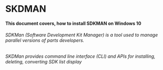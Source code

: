 # SKDMAN

#### This document covers, how to install SDKMAN on Windows 10



###### SDKMan (Software Development Kit Manager) is a tool used to manage parallel versions of parts developers. 
###### SKDMan provides command line interface (CLI) and APIs for installing, deleting, converting SDK list display